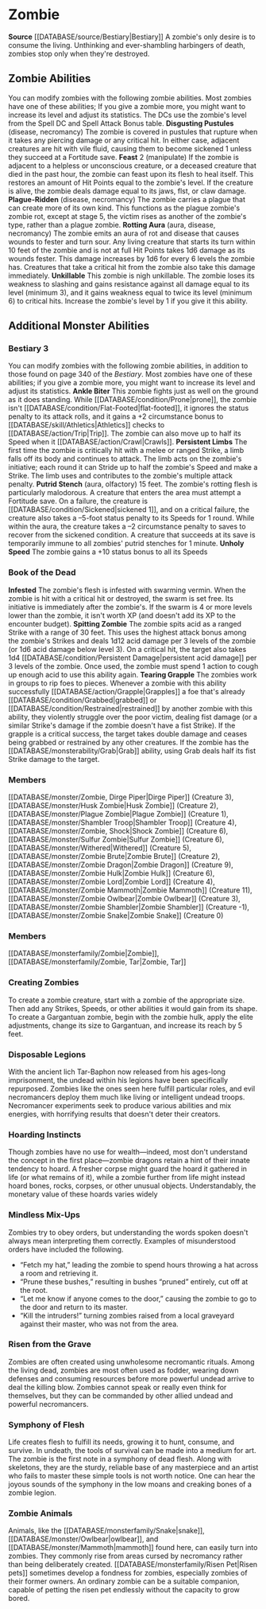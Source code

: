 ﻿---
creature_family: Zombie
id: '103'
name: Zombie
rarity: Common
rus_type_level: null
source: '[[DATABASE/source/Bestiary|Bestiary]]'
trait: null
type: Creature Family

---
# Zombie

**Source** [[DATABASE/source/Bestiary|Bestiary]]
A zombie's only desire is to consume the living. Unthinking and ever-shambling harbingers of death, zombies stop only when they're destroyed.

## Zombie Abilities

You can modify zombies with the following zombie abilities. Most zombies have one of these abilities; If you give a zombie more, you might want to increase its level and adjust its statistics. The DCs use the zombie's level from the Spell DC and Spell Attack Bonus table.
 **Disgusting Pustules** (disease, necromancy) The zombie is covered in pustules that rupture when it takes any piercing damage or any critical hit. In either case, adjacent creatures are hit with vile fluid, causing them to become sickened 1 unless they succeed at a Fortitude save.
 **Feast** <span class="action-icon">2</span> (manipulate) If the zombie is adjacent to a helpless or unconscious creature, or a deceased creature that died in the past hour, the zombie can feast upon its flesh to heal itself. This restores an amount of Hit Points equal to the zombie's level. If the creature is alive, the zombie deals damage equal to its jaws, flst, or claw damage.
 **Plague-Ridden** (disease, necromancy) The zombie carries a plague that can create more of its own kind. This functions as the plague zombie's zombie rot, except at stage 5, the victim rises as another of the zombie's type, rather than a plague zombie.
 **Rotting Aura** (aura, disease, necromancy) The zombie emits an aura of rot and disease that causes wounds to fester and turn sour. Any living creature that starts its turn within 10 feet of the zombie and is not at full Hit Points takes 1d6 damage as its wounds fester. This damage increases by 1d6 for every 6 levels the zombie has. Creatures that take a critical hit from the zombie also take this damage immediately.
 **Unkillable** This zombie is nigh unkillable. The zombie loses its weakness to slashing and gains resistance against all damage equal to its level (minimum 3), and it gains weakness equal to twice its level (minimum 6) to critical hits. Increase the zombie's level by 1 if you give it this ability.

## Additional Monster Abilities

### Bestiary 3

You can modify zombies with the following zombie abilities, in addition to those found on page 340 of the _Bestiary_. Most zombies have one of these abilities; if you give a zombie more, you might want to increase its level and adjust its statistics. 
**Ankle Biter** This zombie fights just as well on the ground as it does standing. While [[DATABASE/condition/Prone|prone]], the zombie isn't [[DATABASE/condition/Flat-Footed|flat-footed]], it ignores the status penalty to its attack rolls, and it gains a +2 circumstance bonus to [[DATABASE/skill/Athletics|Athletics]] checks to [[DATABASE/action/Trip|Trip]]. The zombie can also move up to half its Speed when it [[DATABASE/action/Crawl|Crawls]]. 
**Persistent Limbs** The first time the zombie is critically hit with a melee or ranged Strike, a limb falls off its body and continues to attack. The limb acts on the zombie's initiative; each round it can Stride up to half the zombie's Speed and make a Strike. The limb uses and contributes to the zombie's multiple attack penalty. 
**Putrid Stench** (aura, olfactory) 15 feet. The zombie's rotting flesh is particularly malodorous. A creature that enters the area must attempt a Fortitude save. On a failure, the creature is [[DATABASE/condition/Sickened|sickened 1]], and on a critical failure, the creature also takes a –5-foot status penalty to its Speeds for 1 round. While within the aura, the creature takes a –2 circumstance penalty to saves to recover from the sickened condition. A creature that succeeds at its save is temporarily immune to all zombies' putrid stenches for 1 minute. 
**Unholy Speed** The zombie gains a +10 status bonus to all its Speeds

### Book of the Dead

**Infested** The zombie's flesh is infested with swarming vermin. When the zombie is hit with a critical hit or destroyed, the swarm is set free. Its initiative is immediately after the zombie's. If the swarm is 4 or more levels lower than the zombie, it isn't worth XP (and doesn't add its XP to the encounter budget).
 **Spitting Zombie** The zombie spits acid as a ranged Strike with a range of 30 feet. This uses the highest attack bonus among the zombie's Strikes and deals 1d12 acid damage per 3 levels of the zombie (or 1d6 acid damage below level 3). On a critical hit, the target also takes 1d4 [[DATABASE/condition/Persistent Damage|persistent acid damage]] per 3 levels of the zombie. Once used, the zombie must spend 1 action to cough up enough acid to use this ability again.
 **Tearing Grapple** The zombies work in groups to rip foes to pieces. Whenever a zombie with this ability successfully [[DATABASE/action/Grapple|Grapples]] a foe that's already [[DATABASE/condition/Grabbed|grabbed]] or [[DATABASE/condition/Restrained|restrained]] by another zombie with this ability, they violently struggle over the poor victim, dealing fist damage (or a similar Strike's damage if the zombie doesn't have a fist Strike). If the grapple is a critical success, the target takes double damage and ceases being grabbed or restrained by any other creatures. If the zombie has the [[DATABASE/monsterability/Grab|Grab]] ability, using Grab deals half its fist Strike damage to the target.

### Members

[[DATABASE/monster/Zombie, Dirge Piper|Dirge Piper]] (Creature 3), [[DATABASE/monster/Husk Zombie|Husk Zombie]] (Creature 2), [[DATABASE/monster/Plague Zombie|Plague Zombie]] (Creature 1), [[DATABASE/monster/Shambler Troop|Shambler Troop]] (Creature 4), [[DATABASE/monster/Zombie, Shock|Shock Zombie]] (Creature 6), [[DATABASE/monster/Sulfur Zombie|Sulfur Zombie]] (Creature 6), [[DATABASE/monster/Withered|Withered]] (Creature 5), [[DATABASE/monster/Zombie Brute|Zombie Brute]] (Creature 2), [[DATABASE/monster/Zombie Dragon|Zombie Dragon]] (Creature 9), [[DATABASE/monster/Zombie Hulk|Zombie Hulk]] (Creature 6), [[DATABASE/monster/Zombie Lord|Zombie Lord]] (Creature 4), [[DATABASE/monster/Zombie Mammoth|Zombie Mammoth]] (Creature 11), [[DATABASE/monster/Zombie Owlbear|Zombie Owlbear]] (Creature 3), [[DATABASE/monster/Zombie Shambler|Zombie Shambler]] (Creature -1), [[DATABASE/monster/Zombie Snake|Zombie Snake]] (Creature 0)

### Members

[[DATABASE/monsterfamily/Zombie|Zombie]], [[DATABASE/monsterfamily/Zombie, Tar|Zombie, Tar]]

###  Creating Zombies

To create a zombie creature, start with a zombie of the appropriate size. Then add any Strikes, Speeds, or other abilities it would gain from its shape. To create a Gargantuan zombie, begin with the zombie hulk, apply the elite adjustments, change its size to Gargantuan, and increase its reach by 5 feet.

###  Disposable Legions

With the ancient lich Tar-Baphon now released from his ages-long imprisonment, the undead within his legions have been specifically repurposed. Zombies like the ones seen here fulfill particular roles, and evil necromancers deploy them much like living or intelligent undead troops. Necromancer experiments seek to produce various abilities and mix energies, with horrifying results that doesn't deter their creators.

###  Hoarding Instincts

Though zombies have no use for wealth—indeed, most don't understand the concept in the first place—zombie dragons retain a hint of their innate tendency to hoard. A fresher corpse might guard the hoard it gathered in life (or what remains of it), while a zombie further from life might instead hoard bones, rocks, corpses, or other unusual objects. Understandably, the monetary value of these hoards varies widely

###  Mindless Mix-Ups

Zombies try to obey orders, but understanding the words spoken doesn't always mean interpreting them correctly. Examples of misunderstood orders have included the following.

* “Fetch my hat,” leading the zombie to spend hours throwing a hat across a room and retrieving it.
* “Prune these bushes,” resulting in bushes “pruned” entirely, cut off at the root.
* “Let me know if anyone comes to the door,” causing the zombie to go to the door and return to its master.
* “Kill the intruders!” turning zombies raised from a local graveyard against their master, who was not from the area.

###  Risen from the Grave

Zombies are often created using unwholesome necromantic rituals. Among the living dead, zombies are most often used as fodder, wearing down defenses and consuming resources before more powerful undead arrive to deal the killing blow. Zombies cannot speak or really even think for themselves, but they can be commanded by other allied undead and powerful necromancers.

###  Symphony of Flesh

Life creates flesh to fulfill its needs, growing it to hunt, consume, and survive. In undeath, the tools of survival can be made into a medium for art. The zombie is the first note in a symphony of dead flesh. Along with skeletons, they are the sturdy, reliable base of any masterpiece and an artist who fails to master these simple tools is not worth notice. One can hear the joyous sounds of the symphony in the low moans and creaking bones of a zombie legion.

###  Zombie Animals

Animals, like the [[DATABASE/monsterfamily/Snake|snake]], [[DATABASE/monster/Owlbear|owlbear]], and [[DATABASE/monster/Mammoth|mammoth]] found here, can easily turn into zombies. They commonly rise from areas cursed by necromancy rather than being deliberately created. [[DATABASE/monsterfamily/Risen Pet|Risen pets]] sometimes develop a fondness for zombies, especially zombies of their former owners. An ordinary zombie can be a suitable companion, capable of petting the risen pet endlessly without the capacity to grow bored.